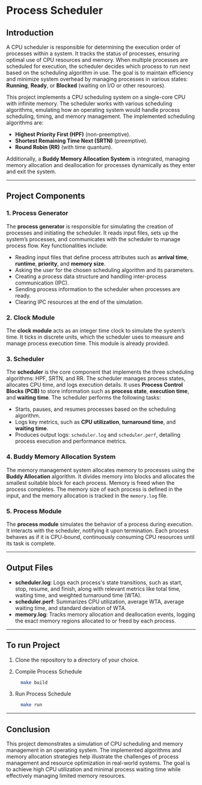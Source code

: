# Process Scheduler

## Introduction

A CPU scheduler is responsible for determining the execution order of processes within a system. It tracks the status of processes, ensuring optimal use of CPU resources and memory. When multiple processes are scheduled for execution, the scheduler decides which process to run next based on the scheduling algorithm in use. The goal is to maintain efficiency and minimize system overhead by managing processes in various states: **Running**, **Ready**, or **Blocked** (waiting on I/O or other resources).

This project implements a CPU scheduling system on a single-core CPU with infinite memory. The scheduler works with various scheduling algorithms, emulating how an operating system would handle process scheduling, timing, and memory management. The implemented scheduling algorithms are:

- **Highest Priority First (HPF)** (non-preemptive).
- **Shortest Remaining Time Next (SRTN)** (preemptive).
- **Round Robin (RR)** (with time quantum).

Additionally, a **Buddy Memory Allocation System** is integrated, managing memory allocation and deallocation for processes dynamically as they enter and exit the system.

---

## Project Components

### 1. **Process Generator**

The **process generator** is responsible for simulating the creation of processes and initiating the scheduler. It reads input files, sets up the system’s processes, and communicates with the scheduler to manage process flow. Key functionalities include:
- Reading input files that define process attributes such as **arrival time**, **runtime**, **priority**, and **memory size**.
- Asking the user for the chosen scheduling algorithm and its parameters.
- Creating a process data structure and handling inter-process communication (IPC).
- Sending process information to the scheduler when processes are ready.
- Clearing IPC resources at the end of the simulation.

### 2. **Clock Module**

The **clock module** acts as an integer time clock to simulate the system’s time. It ticks in discrete units, which the scheduler uses to measure and manage process execution time. This module is already provided.

### 3. **Scheduler**

The **scheduler** is the core component that implements the three scheduling algorithms: HPF, SRTN, and RR. The scheduler manages process states, allocates CPU time, and logs execution details. It uses **Process Control Blocks (PCB)** to store information such as **process state**, **execution time**, and **waiting time**. The scheduler performs the following tasks:
- Starts, pauses, and resumes processes based on the scheduling algorithm.
- Logs key metrics, such as **CPU utilization**, **turnaround time**, and **waiting time**.
- Produces output logs: `scheduler.log` and `scheduler.perf`, detailing process execution and performance metrics.

### 4. **Buddy Memory Allocation System**

The memory management system allocates memory to processes using the **Buddy Allocation** algorithm. It divides memory into blocks and allocates the smallest suitable block for each process. Memory is freed when the process completes. The memory size of each process is defined in the input, and the memory allocation is tracked in the `memory.log` file.

### 5. **Process Module**

The **process module** simulates the behavior of a process during execution. It interacts with the scheduler, notifying it upon termination. Each process behaves as if it is CPU-bound, continuously consuming CPU resources until its task is complete.

---

## Output Files

- **scheduler.log**: Logs each process's state transitions, such as start, stop, resume, and finish, along with relevant metrics like total time, waiting time, and weighted turnaround time (WTA).
- **scheduler.perf**: Summarizes CPU utilization, average WTA, average waiting time, and standard deviation of WTA.
- **memory.log**: Tracks memory allocation and deallocation events, logging the exact memory regions allocated to or freed by each process.

---

## To run Project
1. Clone the repository to a directory of your choice.
  
2. Compile Process Schedule
     ```bash
       make build
      ```
3. Run Process Schedule
     ```bash
       make run
      ```
---

## Conclusion

This project demonstrates a simulation of CPU scheduling and memory management in an operating system. The implemented algorithms and memory allocation strategies help illustrate the challenges of process management and resource optimization in real-world systems. The goal is to achieve high CPU utilization and minimal process waiting time while effectively managing limited memory resources.

